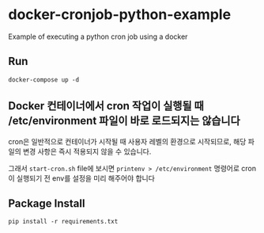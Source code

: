 # docker-cronjob-python-example

Example of executing a python cron job using a docker

## Run

```shell
docker-compose up -d
```

## Docker 컨테이너에서 cron 작업이 실행될 때 /etc/environment 파일이 바로 로드되지는 않습니다

cron은 일반적으로 컨테이너가 시작될 때 사용자 레벨의 환경으로 시작되므로, 해당 파일의 변경 사항은 즉시 적용되지 않을 수 있습니다.  

그래서 `start-cron.sh` file에 보시면 `printenv > /etc/environment` 명령어로 cron이 실행되기 전 env를 설정을 미리 해주어야 합니다

## Package Install

```shell
pip install -r requirements.txt
```
